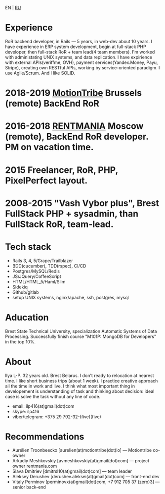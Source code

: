 EN | [RU](README_ru.md)

# Experience
RoR backend developer, in Rails — 5 years, in web-dev about 10 years. 
I have experience in ERP system development, begin at full-stack PHP developer,
then full-stack RoR + team lead(4 team members). I'm worked with administating UNIX systems, and data replication. I have expirience with external APIs(veriffme, OVH), payment services(Yandex.Money, Payu, Stripe), creating own RESTful APIs, working by service-oriented paradigm. I use Agile/Scrum. And I like SOLID.

# 2018-2019 [MotionTribe](https://motiontribe.io) Brussels (remote) BackEnd RoR

# 2016-2018 [RENTMANIA](http://rentmania.com) Moscow (remote), BackEnd RoR developer. PM on vacation time.

# 2015 Freelancer, RoR, PHP, PixelPerfect layout.

# 2008-2015 "Vash Vybor plus", Brest FullStack PHP + sysadmin, than FullStack RoR, team-lead.

# Tech stack
* Rails 3, 4, 5/Grape/Trailblazer
* BDD(cucumber), TDD(rspec), CI/CD
* Postgres/MySQL/Redis
* JS/JQuery/CoffeeScript
* HTML/HTML_5/Haml/Slim
* Sidekiq
* Github/gitlab
* setup UNIX systems, nginx/apache, ssh, postgres, mysql

# Aducation
Brest State Technical University, specialization Automatic Systems of Data Processing.
Successfully finish course "M101P: MongoDB for Developers" in the top 10%.

# About
Ilya L-P. 32 years old. Brest Belarus. 
I don't ready to relocation at nearest time.
I like short business trips (about 1 week). I practice creative approach all the time in work and live.
I think what most important thing in developement is understanding of task and thinking about decision: ideal case is solve the task without any line of code.
* email: ilp416(at)gmail(dot)com
* skype: ilp416
* viber/telegram: +375 29 792-32-(five)(five)

# Recommendations
* Aurélien Troonbeeckx [aurelien(at)motiontribe(dot)io] — Motiontribe co-owner
* Arkadiy Meshkovskiy [avmeshkovskiy(at)gmail(dot)com] — project owner rentmania.com  
* Slava Dmitriev [dmitrsl10(at)gmail(dot)com] — team leader
* Aleksey Derushev [derushev.aleksei(at)gmail(dot)com] — front-end dev
* Vitaly Perminov [perminovx(at)gmail(dot)com, +7 912 705 37 (zero)3] — senior back-end
